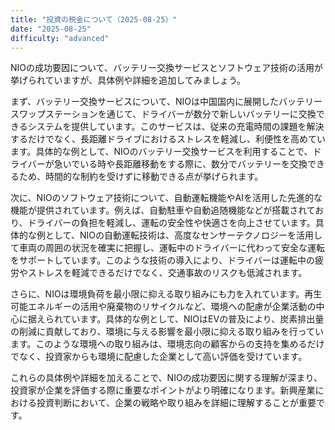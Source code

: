 ```yaml
---
title: "投資の税金について（2025-08-25）"
date: "2025-08-25"
difficulty: "advanced"
---
```


NIOの成功要因について、バッテリー交換サービスとソフトウェア技術の活用が挙げられていますが、具体例や詳細を追加してみましょう。

まず、バッテリー交換サービスについて、NIOは中国国内に展開したバッテリースワップステーションを通じて、ドライバーが数分で新しいバッテリーに交換できるシステムを提供しています。このサービスは、従来の充電時間の課題を解決するだけでなく、長距離ドライブにおけるストレスを軽減し、利便性を高めています。具体的な例として、NIOのバッテリー交換サービスを利用することで、ドライバーが急いでいる時や長距離移動をする際に、数分でバッテリーを交換できるため、時間的な制約を受けずに移動できる点が挙げられます。

次に、NIOのソフトウェア技術について、自動運転機能やAIを活用した先進的な機能が提供されています。例えば、自動駐車や自動追随機能などが搭載されており、ドライバーの負担を軽減し、運転の安全性や快適さを向上させています。具体的な例として、NIOの自動運転技術は、高度なセンサーテクノロジーを活用して車両の周囲の状況を確実に把握し、運転中のドライバーに代わって安全な運転をサポートしています。このような技術の導入により、ドライバーは運転中の疲労やストレスを軽減できるだけでなく、交通事故のリスクも低減されます。

さらに、NIOは環境負荷を最小限に抑える取り組みにも力を入れています。再生可能エネルギーの活用や廃棄物のリサイクルなど、環境への配慮が企業活動の中心に据えられています。具体的な例として、NIOはEVの普及により、炭素排出量の削減に貢献しており、環境に与える影響を最小限に抑える取り組みを行っています。このような環境への取り組みは、環境志向の顧客からの支持を集めるだけでなく、投資家からも環境に配慮した企業として高い評価を受けています。

これらの具体例や詳細を加えることで、NIOの成功要因に関する理解が深まり、投資家が企業を評価する際に重要なポイントがより明確になります。新興産業における投資判断において、企業の戦略や取り組みを詳細に理解することが重要です。
